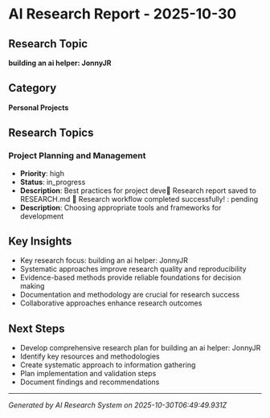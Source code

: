 # AI Research Report - 2025-10-30

## Research Topic
**building an ai helper: JonnyJR**

## Category
**Personal Projects**

## Research Topics

### Project Planning and Management
- **Priority**: high
- **Status**: in_progress
- **Description**: Best practices for project deve📄 Research report saved to RESEARCH.md
🎉 Research workflow completed successfully!
: pending
- **Description**: Choosing appropriate tools and frameworks for development


## Key Insights

- Key research focus: building an ai helper: JonnyJR
- Systematic approaches improve research quality and reproducibility
- Evidence-based methods provide reliable foundations for decision making
- Documentation and methodology are crucial for research success
- Collaborative approaches enhance research outcomes

## Next Steps

- Develop comprehensive research plan for building an ai helper: JonnyJR
- Identify key resources and methodologies
- Create systematic approach to information gathering
- Plan implementation and validation steps
- Document findings and recommendations



---
*Generated by AI Research System on 2025-10-30T06:49:49.931Z*
